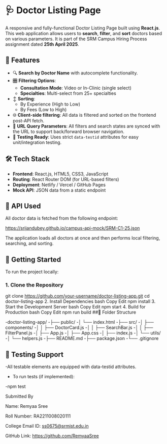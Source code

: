 # 🩺 Doctor Listing Page

A responsive and fully-functional Doctor Listing Page built using **React.js**. This web application allows users to **search**, **filter**, and **sort** doctors based on various parameters. It is part of the SRM Campus Hiring Process assignment dated **25th April 2025**.

## 📌 Features

- 🔍 **Search by Doctor Name** with autocomplete functionality.
- 🎛️ **Filtering Options**:
  - **Consultation Mode**: Video or In-Clinic (single select)
  - **Specialties**: Multi-select from 25+ specialties
- ↕️ **Sorting**:
  - By Experience (High to Low)
  - By Fees (Low to High)
- 🌐 **Client-side filtering**: All data is filtered and sorted on the frontend post-API fetch.
- 🔗 **URL Query Parameters**: All filters and search states are synced with the URL to support back/forward browser navigation.
- 🧪 **Testing Ready**: Uses strict `data-testid` attributes for easy unit/integration testing.

## 🛠️ Tech Stack

- **Frontend**: React.js, HTML5, CSS3, JavaScript
- **Routing**: React Router DOM (for URL-based filters)
- **Deployment**: Netlify / Vercel / GitHub Pages
- **Mock API**: JSON data from a static endpoint

## 📡 API Used

All doctor data is fetched from the following endpoint:

https://srijandubey.github.io/campus-api-mock/SRM-C1-25.json

The application loads all doctors at once and then performs local filtering, searching, and sorting.

## 🚀 Getting Started

To run the project locally:

### 1. Clone the Repository

git clone https://github.com/your-username/doctor-listing-app.git
cd doctor-listing-app
2. Install Dependencies
bash
Copy
Edit
npm install
3. Start the Development Server
bash
Copy
Edit
npm start
4. Build for Production
bash
Copy
Edit
npm run build
##📂 Folder Structure

-doctor-listing-app/
-├── public/
-│   └── index.html
-├── src/
-│   ├── components/
-│   │   ├── DoctorCard.js
-│   │   ├── SearchBar.js
-│   │   ├── FilterPanel.js
-│   ├── App.js
-│   ├── App.css
-│   ├── index.js
-│   └── utils/
-│       └── helpers.js
-├── README.md
-├── package.json
-└── .gitignore

## 🧪 Testing Support

-All testable elements are equipped with data-testid attributes.

- To run tests (if implemented):

-npm test

Submitted By

Name: Remyaa Sree 

Roll Number: RA2211008020111

College Email ID: ss0675@srmist.edu.in

GitHub Link: https://github.com/RemyaaSree

